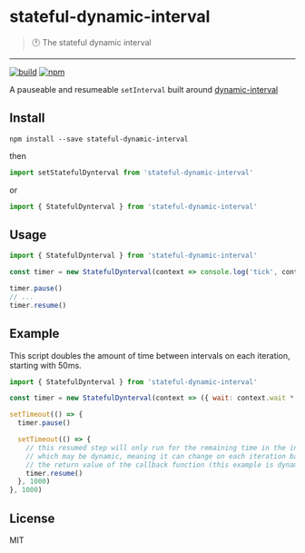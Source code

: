 # stateful-dynamic-interval
> :clock1: The stateful dynamic interval
---

[![build](https://img.shields.io/circleci/project/github/RedSparr0w/node-csgo-parser.svg?style=for-the-badge)](https://circleci.com/gh/slurmulon/stateful-dynamic-interval)
[![npm](https://img.shields.io/npm/v/stateful-dynamic-interval.svg?style=for-the-badge)](https://npmjs.com/package/stateful-dynamic-interval)

A pauseable and resumeable `setInterval` built around [dynamic-interval](https://github.com/slurmulon/dynamic-interval)

## Install

`npm install --save stateful-dynamic-interval`

then

```js
import setStatefulDynterval from 'stateful-dynamic-interval'
```

or

```js
import { StatefulDynterval } from 'stateful-dynamic-interval'
```

## Usage

```js
import { StatefulDynterval } from 'stateful-dynamic-interval'

const timer = new StatefulDynterval(context => console.log('tick', context), 1000)

timer.pause()
// ...
timer.resume()
```

## Example

This script doubles the amount of time between intervals on each iteration, starting with 50ms.

```js
import { StatefulDynterval } from 'stateful-dynamic-interval'

const timer = new StatefulDynterval(context => ({ wait: context.wait * 2 }), 50)

setTimeout(() => {
  timer.pause()

  setTimeout(() => {
    // this resumed step will only run for the remaining time in the interval,
    // which may be dynamic, meaning it can change on each iteration based on
    // the return value of the callback function (this example is dynamic)
    timer.resume()
  }, 1000)
}, 1000)
```

## License

MIT
